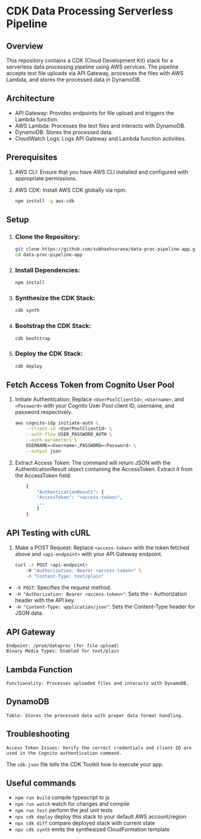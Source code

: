 # CDK Data Processing Serverless Pipeline
## Overview

This repository contains a CDK (Cloud Development Kit) stack for a serverless data processing pipeline using AWS services. The pipeline accepts text file uploads via API Gateway, processes the files with AWS Lambda, and stores the processed data in DynamoDB.

## Architecture

   - API Gateway: Provides endpoints for file upload and triggers the Lambda function.
   - AWS Lambda: Processes the text files and interacts with DynamoDB.
   - DynamoDB: Stores the processed data.
   - CloudWatch Logs: Logs API Gateway and Lambda function activities.

## Prerequisites

1. AWS CLI: Ensure that you have AWS CLI installed and configured with appropriate permissions.
2. AWS CDK: Install AWS CDK globally via npm.

    ```bash 
    npm install -g aws-cdk
    ```

## Setup

1. ### Clone the Repository:

    ```bash
    git clone https://github.com/subhashsurana/data-proc-pipeline-app.git
    cd data-proc-pipeline-app
    ```
2. ### Install Dependencies:
    
    ```bash
    npm install
    ```


3. ### Synthesize the CDK Stack:

    ```bash
    cdk synth
    ```

4. ### Bootstrap the CDK Stack:

    ```bash
    cdk bootstrap
    ```

5. ### Deploy the CDK Stack:

    ```bash
    cdk deploy
    ```

## Fetch Access Token from Cognito User Pool

1. Initiate Authentication: Replace `<UserPoolClientId>`, `<Username>`, and `<Password>` with your Cognito User Pool client ID, username, and password respectively.

    ```bash
    aws cognito-idp initiate-auth \
        --client-id <UserPoolClientId> \
        --auth-flow USER_PASSWORD_AUTH \
        --auth-parameters \
        USERNAME=<Username>,PASSWORD=<Password> \
        --output json
    ```


2. Extract Access Token: The command will return JSON with the AuthenticationResult object containing the AccessToken. Extract it from the AccessToken field:
    
    ```bash
        {
            "AuthenticationResult": {
            "AccessToken": "<access-token>",
            ...
            }
        }
    ```

## API Testing with cURL

  1. Make a POST Request: Replace `<access-token>` with the token fetched above and `<api-endpoint>` with your API Gateway endpoint.

        ```bash
        curl -X POST <api-endpoint>
            -H "Authorization: Bearer <access-token>" \
            -H "Content-Type: text/plain"
        ```
    
- `-X POST`: Specifies the request method.
- `-H "Authorization: Bearer <access-token>"`: Sets the - Authorization header with the API key.
- `-H "Content-Type: application/json"`: Sets the Content-Type header for JSON data.

## API Gateway

    Endpoint: /prod/dataproc (for file upload)
    Binary Media Types: Enabled for text/plain

## Lambda Function

    Functionality: Processes uploaded files and interacts with DynamoDB.

## DynamoDB

    Table: Stores the processed data with proper data format handling.

## Troubleshooting

    Access Token Issues: Verify the correct credentials and client ID are used in the Cognito authentication command.











The `cdk.json` file tells the CDK Toolkit how to execute your app.

## Useful commands

* `npm run build`   compile typescript to js
* `npm run watch`   watch for changes and compile
* `npm run test`    perform the jest unit tests
* `npx cdk deploy`  deploy this stack to your default AWS account/region
* `npx cdk diff`    compare deployed stack with current state
* `npx cdk synth`   emits the synthesized CloudFormation template
